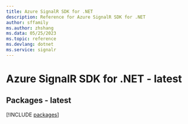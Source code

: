 ```yaml
---
title: Azure SignalR SDK for .NET
description: Reference for Azure SignalR SDK for .NET
author: sffamily
ms.author: zhshang
ms.data: 05/25/2023
ms.topic: reference
ms.devlang: dotnet
ms.service: signalr
---
```

# Azure SignalR SDK for .NET - latest
## Packages - latest
[!INCLUDE [packages](signalr-index.md)]